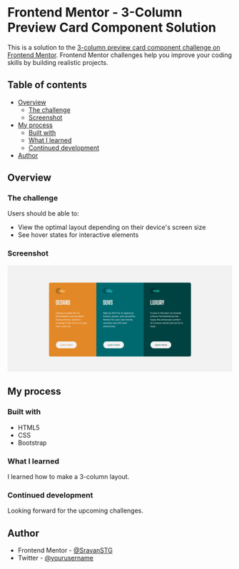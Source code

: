 # Frontend Mentor - 3-Column Preview Card Component Solution

This is a solution to the [3-column preview card component challenge on Frontend Mentor](https://www.frontendmentor.io/challenges/3column-preview-card-component-pH92eAR2-). Frontend Mentor challenges help you improve your coding skills by building realistic projects. 

## Table of contents

- [Overview](#overview)
  - [The challenge](#the-challenge)
  - [Screenshot](#screenshot)
- [My process](#my-process)
  - [Built with](#built-with)
  - [What I learned](#what-i-learned)
  - [Continued development](#continued-development)
- [Author](#author)

## Overview

### The challenge

Users should be able to:

- View the optimal layout depending on their device's screen size
- See hover states for interactive elements

### Screenshot

![](./design/3-column-card-design.png)

## My process

### Built with

- HTML5
- CSS
- Bootstrap

### What I learned

I learned how to make a 3-column layout.

### Continued development

Looking forward for the upcoming challenges.

## Author

- Frontend Mentor - [@SravanSTG](https://www.frontendmentor.io/profile/SravanSTG)
- Twitter - [@yourusername](https://www.twitter.com/yourusername)
